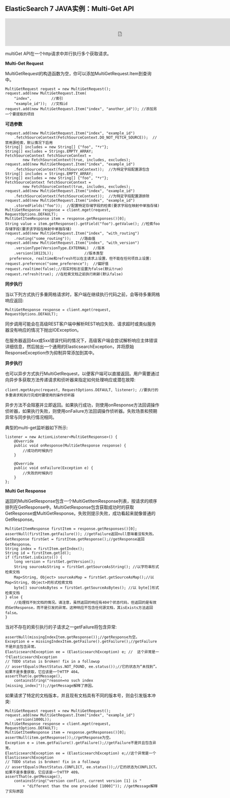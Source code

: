 ## ElasticSearch 7 JAVA实例：Multi-Get API

<iframe id="iframeu4097238_0" name="iframeu4097238_0" src="https://pos.baidu.com/fccm?conwid=760&amp;conhei=90&amp;rdid=4097238&amp;dc=3&amp;di=u4097238&amp;s1=3618520666&amp;s2=2493898760&amp;dri=0&amp;dis=0&amp;dai=2&amp;ps=230x654&amp;enu=encoding&amp;exps=110261,110252,110011&amp;ant=0&amp;aa=1&amp;psi=4e0485b2aafb5af0&amp;dcb=___adblockplus_&amp;dtm=HTML_POST&amp;dvi=0.0&amp;dci=-1&amp;dpt=none&amp;tsr=0&amp;tpr=1634346194565&amp;ti=ElasticSearch%207%20JAVA%E5%AE%9E%E4%BE%8B%EF%BC%9AMulti-Get%20API%2C%E5%AD%A6%E4%B9%A0ElasticSearch%207%20%E6%95%99%E7%A8%8B%2CEl&amp;ari=2&amp;ver=1012&amp;dbv=2&amp;drs=1&amp;pcs=1864x885&amp;pss=1864x2837&amp;cfv=0&amp;cpl=16&amp;chi=23&amp;cce=true&amp;cec=UTF-8&amp;tlm=1627002759&amp;prot=2&amp;rw=885&amp;ltu=https%3A%2F%2Fwww.kaifaxueyuan.com%2Fserver%2Felasticsearch7%2Felasticsearch-java-multiget-api.html&amp;ltr=https%3A%2F%2Fwww.kaifaxueyuan.com%2Fserver%2Felasticsearch7%2Felasticsearch-java-bulk-api.html&amp;ecd=1&amp;uc=1920x1032&amp;pis=-1x-1&amp;sr=1920x1080&amp;tcn=1634346195&amp;qn=c0ab48ad9bbcf2ab&amp;tt=1634346194555.51.51.51" width="760" height="90" scrolling="no" frameborder="0" style="box-sizing: border-box;"></iframe>



 multiGet API在一个http请求中并行执行多个获取请求。

**Multi-Get Request**

 MultiGetRequest的构造函数为空，你可以添加MultiGetRequest.Item到查询中。

```
MultiGetRequest request = new MultiGetRequest();
request.add(new MultiGetRequest.Item(
    "index",         //索引
    "example_id"));  //文档id
request.add(new MultiGetRequest.Item("index", "another_id")); //添加另一个要提取的项目
```

**可选参数**

```
request.add(new MultiGetRequest.Item("index", "example_id")
    .fetchSourceContext(FetchSourceContext.DO_NOT_FETCH_SOURCE));  //禁用源检索，默认情况下启用
String[] includes = new String[] {"foo", "*r"};
String[] excludes = Strings.EMPTY_ARRAY;
FetchSourceContext fetchSourceContext =
        new FetchSourceContext(true, includes, excludes);
request.add(new MultiGetRequest.Item("index", "example_id")
    .fetchSourceContext(fetchSourceContext));  //为特定字段配置源包含
String[] includes = Strings.EMPTY_ARRAY;
String[] excludes = new String[] {"foo", "*r"};
FetchSourceContext fetchSourceContext =
        new FetchSourceContext(true, includes, excludes);
request.add(new MultiGetRequest.Item("index", "example_id")
    .fetchSourceContext(fetchSourceContext));  //为特定字段配置源排除
request.add(new MultiGetRequest.Item("index", "example_id")
    .storedFields("foo"));  //配置特定存储字段的检索(要求字段在映射中单独存储)
MultiGetResponse response = client.mget(request, RequestOptions.DEFAULT);
MultiGetItemResponse item = response.getResponses()[0];
String value = item.getResponse().getField("foo").getValue(); //检索foo存储字段(要求该字段在映射中单独存储)
request.add(new MultiGetRequest.Item("index", "with_routing")
    .routing("some_routing"));    //路由值
request.add(new MultiGetRequest.Item("index", "with_version")
    .versionType(VersionType.EXTERNAL)  //版本
    .version(10123L));              //版本类型
  preference, realtime和refresh可以在主请求上设置，但不能在任何项目上设置:
request.preference("some_preference");  //偏好值
request.realtime(false);//将实时标志设置为false(默认true)
request.refresh(true); //在检索文档之前执行刷新(默认false)
```

**同步执行**

 当以下列方式执行多重网格请求时，客户端在继续执行代码之前，会等待多重网格响应返回:

```
MultiGetResponse response = client.mget(request, RequestOptions.DEFAULT);
```

 同步调用可能会在高级REST客户端中解析REST响应失败、请求超时或类似服务器没有响应的情况下抛出IOException。

 在服务器返回4xx或5xx错误代码的情况下，高级客户端会尝试解析响应主体错误详细信息，然后抛出一个通用的ElasticsearchException，并将原始ResponseException作为抑制异常添加到其中。

**异步执行**

 也可以异步方式执行MultiGetRequest，以便客户端可以直接返回。用户需要通过向异步多获取方法传递请求和侦听器来指定如何处理响应或潜在故障:

```
client.mgetAsync(request, RequestOptions.DEFAULT, listener); //要执行的多重请求和执行完成时要使用的操作侦听器
```

 异步方法不会阻塞并立即返回。如果执行成功，则使用onResponse方法回调操作侦听器，如果执行失败，则使用onFailure方法回调操作侦听器。失败场景和预期异常与同步执行情况相同。

 典型的multi-get监听器如下所示:

```
listener = new ActionListener<MultiGetResponse>() {
    @Override
    public void onResponse(MultiGetResponse response) {
        //成功的时候执行
    }

    @Override
    public void onFailure(Exception e) {
        //失败的时候执行
    }
};
```

**Multi Get Response**

 返回的MultiGetResponse包含一个MultiGetItemResponse列表，按请求的顺序排列在GetResponse中。MultiGetResponse包含获取成功时的获取GetResponse或MultiGetResponse。失败则提示失败，成功看起来就像普通的GetResponse。

```
MultiGetItemResponse firstItem = response.getResponses()[0];
assertNull(firstItem.getFailure()); //getFailure返回null意味着没有失败。
GetResponse firstGet = firstItem.getResponse();//getResponse返回GetResponse。
String index = firstItem.getIndex();
String id = firstItem.getId();
if (firstGet.isExists()) {
    long version = firstGet.getVersion();
    String sourceAsString = firstGet.getSourceAsString(); //以字符串形式检索文档
    Map<String, Object> sourceAsMap = firstGet.getSourceAsMap();//以Map<String, Object>的形式检索文档
    byte[] sourceAsBytes = firstGet.getSourceAsBytes(); //以 byte[]形式检索文档
} else {
    //处理找不到文档的情况。请注意，虽然返回的响应有404个状态代码，但返回的是有效的GetResponse，而不是引发的异常。这种响应不包含任何源文档，其isExists方法返回false。
}
```

 当对不存在的索引执行的子请求之一getFailure将包含异常:

```
assertNull(missingIndexItem.getResponse());//getResponse为空。
Exception e = missingIndexItem.getFailure().getFailure();//getFailure不是并且包含异常。
ElasticsearchException ee = (ElasticsearchException) e; //  这个异常是一个ElasticsearchException
// TODO status is broken! fix in a followup
// assertEquals(RestStatus.NOT_FOUND, ee.status());//它的状态为“未找到”。如果不是多重获取，它应该是一个HTTP 404。
assertThat(e.getMessage(),
    containsString("reason=no such index [missing_index]"));//getMessage解释了原因。
```

 如果请求了特定的文档版本，并且现有文档具有不同的版本号，则会引发版本冲突: 

```
MultiGetRequest request = new MultiGetRequest();
request.add(new MultiGetRequest.Item("index", "example_id")
    .version(1000L));
MultiGetResponse response = client.mget(request, RequestOptions.DEFAULT);
MultiGetItemResponse item = response.getResponses()[0];
assertNull(item.getResponse());//getResponse为空。
Exception e = item.getFailure().getFailure();//getFailure不是并且包含异常。
ElasticsearchException ee = (ElasticsearchException) e;//这个异常是一个ElasticsearchException
// TODO status is broken! fix in a followup
// assertEquals(RestStatus.CONFLICT, ee.status());//它的状态为CONFLICT。如果不是多重获取，它应该是一个HTTP 409。
assertThat(e.getMessage(),
    containsString("version conflict, current version [1] is "
        + "different than the one provided [1000]")); //getMessage解释了实际原因
```